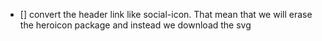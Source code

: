 - [] convert the header link like social-icon. That mean that we will erase the heroicon package and instead we download the svg
